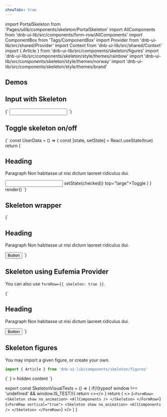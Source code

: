 ```yaml
---
showTabs: true
---
```


import PortalSkeleton from 'Pages/uilib/components/skeleton/PortalSkeleton'
import AllComponents from 'dnb-ui-lib/src/components/form-row/AllComponents'
import ComponentBox from 'Tags/ComponentBox'
import Provider from 'dnb-ui-lib/src/shared/Provider'
import Context from 'dnb-ui-lib/src/shared/Context'
import { Article } from 'dnb-ui-lib/src/components/skeleton/figures'
import 'dnb-ui-lib/src/components/skeleton/style/themes/rainbow'
import 'dnb-ui-lib/src/components/skeleton/style/themes/norway'
import 'dnb-ui-lib/src/components/skeleton/style/themes/brand'

## Demos

<PortalSkeleton />

## Input with Skeleton

<ComponentBox>
{`
<Input label="Input" skeleton />
`}
</ComponentBox>

## Toggle skeleton on/off

<ComponentBox data-visual-test="skeleton-exclude" useRender>
{`
const UserData = () => {
	const [state, setState] = React.useState(true)
	return (
		<Skeleton show={state}>
			<H2 top bottom>Heading</H2>
			<P top bottom>Paragraph Non habitasse ut nisi dictum laoreet ridiculus dui.</P>
			<Input label_direction="vertical" label="Input" />
			<Skeleton.Exclude>
				<ToggleButton checked={state} on_change={({ checked }) => setState(checked)} top="large">Toggle</ToggleButton>
			</Skeleton.Exclude>
		</Skeleton>
	)
}
render(<UserData />)
`}
</ComponentBox>

## Skeleton wrapper

<ComponentBox>
{`
<Skeleton show>
	<H2 top bottom>Heading</H2>
	<P top bottom>Paragraph Non habitasse ut nisi dictum laoreet ridiculus dui.</P>
	<Button>Button</Button>
</Skeleton>
`}
</ComponentBox>

## Skeleton using Eufemia Provider

You can also use `formRow={{ skeleton: true }}`.

<ComponentBox scope={{Provider}}>
{`
<Provider
	skeleton={true}
>
	<H2 top bottom>Heading</H2>
	<P top bottom>Paragraph Non habitasse ut nisi dictum laoreet ridiculus dui.</P>
	<Button>Button</Button>
</Provider>
`}
</ComponentBox>

## Skeleton figures

You may import a given figure, or create your own.

```jsx
import { Article } from 'dnb-ui-lib/components/skeleton/figures'
```

<ComponentBox scope={{Article}} data-visual-test="skeleton-shine">
{`
<Skeleton
	show
	style_type="shine"
	figure={<Article rows={5} />}
>
	hidden content
</Skeleton>
`}
</ComponentBox>

<!-- prettier-ignore-start -->

export const SkeletonVisualTests = () => {
  if(!(typeof window !== 'undefined' && window.IS_TEST)){
    return <></>
  }
  return (
	<>
		<ComponentBox data-visual-test="skeleton-all-horizontal" scope={{AllComponents}}>
			{`
			<FormRow>
				<Skeleton show no_animation>
					<AllComponents />
				</Skeleton>
			</FormRow>
			`}
		</ComponentBox>
		<ComponentBox data-visual-test="skeleton-all-vertical" scope={{AllComponents}}>
			{`
			<FormRow vertical="true">
				<Skeleton show no_animation>
					<AllComponents />
				</Skeleton>
			</FormRow>
			`}
		</ComponentBox>
	</>
  )
}

<SkeletonVisualTests />

<!-- prettier-ignore-end -->
